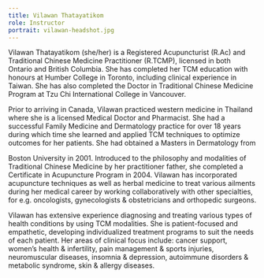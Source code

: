 ```yaml
---
title: Vilawan Thatayatikom
role: Instructor
portrait: vilawan-headshot.jpg
---
```

Vilawan Thatayatikom (she/her) is a Registered Acupuncturist (R.Ac) and Traditional Chinese Medicine Practitioner (R.TCMP), licensed in both Ontario and British Columbia. She has completed her TCM education with honours at Humber College in Toronto, including clinical experience in Taiwan. She has also completed the Doctor in Traditional Chinese Medicine Program at Tzu Chi International College in Vancouver.

Prior to arriving in Canada, Vilawan practiced western medicine in Thailand where she is a licensed Medical Doctor and Pharmacist. She had a successful Family Medicine and Dermatology practice for over 18 years during which time she learned and applied TCM techniques to optimize outcomes for her patients. She had obtained a Masters in Dermatology from

Boston University in 2001. Introduced to the philosophy and modalities of Traditional Chinese Medicine by her practitioner father, she completed a Certificate in Acupuncture Program in 2004. Vilawan has incorporated acupuncture techniques as well as herbal medicine to treat various ailments during her medical career by working collaboratively with other specialties, for e.g. oncologists, gynecologists & obstetricians and orthopedic surgeons.

Vilawan has extensive experience diagnosing and treating various types of health conditions by using TCM modalities. She is patient-focused and empathetic, developing individualized treatment programs to suit the needs of each patient. Her areas of clinical focus include: cancer support, women’s health & infertility, pain management & sports injuries, neuromuscular diseases, insomnia & depression, autoimmune disorders & metabolic syndrome, skin & allergy diseases.
